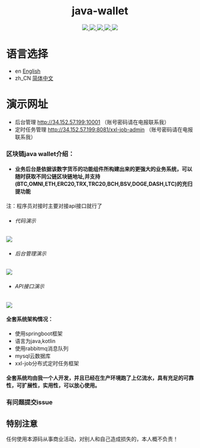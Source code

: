 <h1 align="center">
  java-wallet
</h1>
<p align="center">

  <a href="https://travis-ci.org/galaxyzxcv/java-wallet">
    <img src="https://travis-ci.org/galaxyzxcv/java-wallet.svg?branch=master">
  </a>

  <a href="https://github.com/galaxyzxcv/java-wallet/issues">
    <img src="https://img.shields.io/github/issues/galaxyzxcv/java-wallet.svg">
  </a>

  <a href="https://github.com/galaxyzxcv/java-wallet/pulls">
    <img src="https://img.shields.io/github/issues-pr/galaxyzxcv/java-wallet.svg">
  </a>

  <a href="https://github.com/galaxyzxcv/java-wallet/graphs/contributors">
    <img src="https://img.shields.io/github/contributors/galaxyzxcv/java-wallet.svg">
  </a>

  <a href="LICENSE">
    <img src="https://img.shields.io/github/license/galaxyzxcv/java-wallet.svg">
  </a>

</p>

# 语言选择

- en [English](README.md)
- zh_CN [简体中文](README_zh_CN.md)

# 演示网址
- 后台管理 http://34.152.57.199:10001
  （账号密码请在电报联系我）
- 定时任务管理 http://34.152.57.199:8081/xxl-job-admin
  （账号密码请在电报联系我）

### 区块链java wallet介绍：
- #### 业务后台是依据该数字货币的功能组件所构建出来的更强大的业务系统，可以随时获取不同公链区块链地址,并支持(BTC,OMNI,ETH,ERC20,TRX,TRC20,BCH,BSV,DOGE,DASH,LTC)的充归提功能
注：程序员对接时主要对接api接口就行了
- ###### 代码演示
![](https://i.ibb.co/PD2zRPD/We-Chate0ef7be708d49975ed0d411eb4194a47.png)
- ###### 后台管理演示
![](https://i.ibb.co/zb8LtyH/test.gif)
- ###### API接口演示
![](https://i.ibb.co/MPbh9Gj/test1.gif)

#### 全套系统架构情况：
- 使用springboot框架
- 语言为java,kotlin
- 使用rabbitmq消息队列
- mysql云数据库
- xxl-job分布式定时任务框架

#### 全套系统均由我一个人开发，并且已经在生产环境跑了上亿流水，具有充足的可靠性，可扩展性，实用性，可以放心使用。

### 有问题提交issue

## 特别注意
任何使用本源码从事商业活动，对别人和自己造成损失的，本人概不负责！